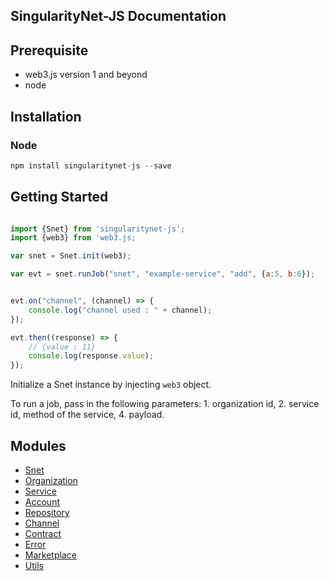 
SingularityNet-JS Documentation
----------------------

Prerequisite
------------

* web3.js version 1 and beyond
* node 

Installation
------------

### Node

```javascript
npm install singularitynet-js --save
```


Getting Started
---------------

```javascript

import {Snet} from 'singularitynet-js';
import {web3} from 'web3.js;

var snet = Snet.init(web3);

var evt = snet.runJob("snet", "example-service", "add", {a:5, b:6});


evt.on("channel", (channel) => {
    console.log("channel used : " + channel);
});

evt.then((response) => {
    // {value : 11}
    console.log(response.value);
});
```

Initialize a Snet instance by injecting `web3` object. 


To run a job, pass in the following parameters: 1. organization id, 2. service id, method of the service, 4. payload.




Modules
-------

*   [Snet](modules/snet.md)
*   [Organization](modules/organization.md)
*   [Service](modules/service.md)
*   [Account](modules/account.md)
*   [Repository](modules/repository.md)
*   [Channel](modules/channel.md)
*   [Contract](modules/contract.md)
*   [Error](modules/error.md)
*   [Marketplace](modules/marketplace.md)
*   [Utils](modules/utils.md)

